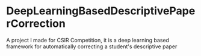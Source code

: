 # DeepLearningBasedDescriptivePaperCorrection
A project I made for CSIR Competition, it is a deep learning based framework for automatically correcting a student's descriptive paper
